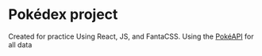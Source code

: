# Pokédex project
Created for practice
Using React, JS, and FantaCSS.
Using the [PokéAPI](https://pokeapi.co/) for all data
